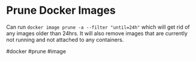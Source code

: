 # Prune Docker Images

Can run `docker image prune -a --filter "until=24h"` which will get rid of any
images older than 24hrs.
It will also remove images that are currently not running and not attached to
any containers.

#docker #prune #image
